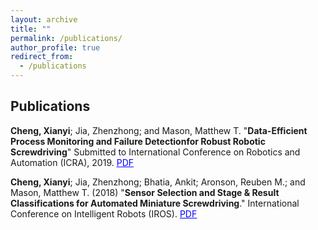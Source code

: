 ```yaml
---
layout: archive
title: ""
permalink: /publications/
author_profile: true
redirect_from:
  - /publications
---
```


Publications
-----

**Cheng, Xianyi**; Jia, Zhenzhong; and Mason, Matthew T. "**Data-Efficient  Process  Monitoring  and  Failure  Detectionfor  Robust  Robotic  Screwdriving**" Submitted to International Conference on Robotics and Automation (ICRA), 2019. [<span style="color:blue; text-decoration:underline"> PDF </span>](https://captaincabbage.github.io/files/cheng_icra19.pdf)

**Cheng, Xianyi**; Jia, Zhenzhong; Bhatia, Ankit; Aronson, Reuben M.; and Mason, Matthew T. (2018) "**Sensor Selection and Stage & Result Classifications for Automated Miniature Screwdriving**." International Conference on Intelligent Robots (IROS). [<span style="color:blue; text-decoration:underline"> PDF </span>](https://captaincabbage.github.io/files/cheng_iros18.pdf)
